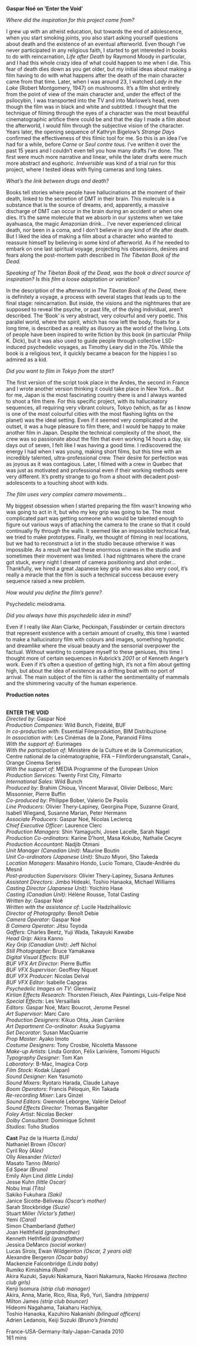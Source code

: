 

**Gaspar Noé on ‘Enter the Void’**

_Where did the inspiration for this project come from?_

I grew up with an atheist education, but towards the end of adolescence, when you start smoking joints, you also start asking yourself questions about death and the existence of an eventual afterworld. Even though I’ve never participated in any religious faith, I started to get interested in books to do with reincarnation, _Life after Death_ by Raymond Moody in particular, and I had this whole crazy idea of what could happen to me when I die. This fear of death dies down as you get older, but my initial ideas about making a film having to do with what happens after the death of the main character came from that time. Later, when I was around 23, I watched _Lady in the Lake_ (Robert Montgomery, 1947) on mushrooms. It’s a film shot entirely from the point of view of the main character and, under the effect of the psilocybin, I was transported into the TV and into Marlowe’s head, even though the film was in black and white and subtitled. I thought that the technique of filming through the eyes of a character was the most beautiful cinematographic artifice there could be and that the day I made a film about the afterworld, I would film through the subjective vision of the character. Years later, the opening sequence of Kathryn Bigelow’s _Strange Days_ confirmed the effectiveness of this filmic tool for me. So this is an idea I’ve had for a while, before _Carne_ or _Seul contre tous._ I’ve written it over the past 15 years and I couldn’t even tell you how many drafts I’ve done. The first were much more narrative and linear, while the later drafts were much more abstract and euphoric. _Irréversible_ was kind of a trial run for this project, where I tested ideas with flying cameras and  long takes.

_What’s the link between drugs and death?_

Books tell stories where people have hallucinations at the moment of their death, linked to the secretion of DMT in their brain. This molecule is a substance that is the source of dreams, and, apparently, a massive discharge of DMT can occur in the brain during an accident or when one dies. It’s the same molecule that we absorb in our systems when we take ayahuasca, the magic Amazonian drink... I’ve never experienced clinical death, nor been in a coma, and I don’t believe in any kind of life after death. But I liked the idea of making a film about a character who wanted to reassure himself by believing in some kind of afterworld. As if he needed to embark on one last spiritual voyage, projecting his obsessions, desires and fears along the post-mortem path described in _The Tibetan Book of the Dead._

_Speaking of The Tibetan Book of the Dead, was the book a direct source of inspiration? Is this film a loose adaptation or variation?_

In the description of the afterworld in _The Tibetan Book of the Dead,_ there is definitely a voyage, a process with several stages that leads up to the final stage: reincarnation. But inside, the visions and the nightmares that are supposed to reveal the psyche, or past life, of the dying individual, aren’t described. The ‘Book’ is very abstract, very colourful and very poetic. This parallel world, where the spirit, which has now left the body, floats for a long time, is described as a reality as illusory as the world of the living. Lots of people have been inspired to write fiction by this book (in particular Philip K. Dick), but it was also used to guide people through collective LSD-induced psychedelic voyages, as Timothy Leary did in the 70s. While the book is a religious text, it quickly became a beacon for the hippies I so admired as a kid.

_Did you want to film in Tokyo from the start?_

The first version of the script took place in the Andes, the second in France and I wrote another version thinking it could take place in New York... But for me, Japan is the most fascinating country there is and I always wanted to shoot a film there. For this specific project, with its hallucinatory sequences, all requiring very vibrant colours, Tokyo (which, as far as I know is one of the most colourful cities with the most flashing lights on the planet) was the ideal setting. Even if it seemed very complicated at the outset, it was a huge pleasure to film there, and I would be happy to make another film in Japan. Despite the technical complexity of the shoot, the crew was so passionate about the film that even working 14 hours a day, six days out of seven, I felt like I was having a good time. I rediscovered the energy I had when I was young, making short films, but this time with an incredibly talented, ultra-professional crew. Their desire for perfection was as joyous as it was contagious. Later, I filmed with a crew in Quebec that was just as motivated and professional even if their working methods were very different. It’s pretty strange to go from a shoot with decadent post-adolescents to a touching shoot with kids.

_The film uses very complex camera movements..._

My biggest obsession when I started preparing the film wasn’t knowing who was going to act in it, but who my key grip was going to be. The most complicated part was getting someone who would be talented enough to figure out various ways of attaching the camera to the crane so that it could continually fly through the walls. It seemed like an impossible technical feat, we tried to make prototypes. Finally, we thought of filming in real locations, but we had to reconstruct a lot in the studio because otherwise it was impossible.  As a result we had these enormous cranes in the studio and sometimes their movement was limited. I had nightmares where the crane got stuck, every night I dreamt of camera positioning and shot order... Thankfully, we hired a great Japanese key grip who was also very cool, it’s really a miracle that the film is such a technical success because every sequence raised a new problem.

_How would you define the film’s genre?_

Psychedelic melodrama.

_Did you always have this psychedelic idea in mind?_

Even if I really like Alan Clarke, Peckinpah, Fassbinder or certain directors that represent existence with a certain amount of cruelty, this time I wanted to make a hallucinatory film with colours and images, something hypnotic and dreamlike where the visual beauty and the sensorial overpower the factual. Without wanting to compare myself to these geniuses, this time I thought more of certain sequences in Kubrick’s _2001_ or of Kenneth Anger’s work. Even if it’s often a question of getting high, it’s not a film about getting high, but about the idea of existence as a drifting boat with no port of arrival. The main subject of the film is rather the sentimentality of mammals and the shimmering vacuity of the human experience.

**Production notes**
<br><br>

**ENTER THE VOID**  
_Directed by_: Gaspar Noé  
_Production Companies_: Wild Bunch, Fidélité, BUF  
_In co-production with_: Essential Filmproduktion, BIM Distribuzione  
_In association with_: Les Cinémas de la Zone, Paranoid Films  
_With the support of_: Eurimages  
_With the participation of_:  Ministère de la Culture et de la Communication, Centre national de la cinématographie, FFA – Filmförderungsanstalt, Canal+,  
Orange Cinema Series  
_With the support of_:  MEDIA Programme of the European Union  
_Production Services_: Twenty First City, Filmarto  
_International Sales_: Wild Bunch  
_Produced by_: Brahim Chioua, Vincent Maraval, Olivier Delbosc, Marc Missonnier, Pierre Buffin  
_Co-produced by_: Philippe Bober, Valerio De Paolis  
_Line Producers_: Olivier Thery-Lapiney,  Georgina Pope, Suzanne Girard, Isabell Wiegand, Susanne Marian, Peter Hermann  
_Associate Producers_: Gaspar Noé, Nicolas Leclercq  
_Chief Executive Officer_: Laurence Clerc  
_Production Managers_: Shin Yamaguchi,  Josee Lacelle, Sarah Nagel  
_Production Co-ordinators_: Karine D’hont,  Masa Kokubo, Nathalie Cecyre  
_Production Accountant_: Nadjib Otmani  
_Unit Manager (Canadian Unit)_: Maurine Boutin  
_Unit Co-ordinators (Japanese Unit)_:  Shuzo Miyori, Sho Takeda  
_Location Managers_: Masahiro Hondo,  Lucio Tomaro, Claude-Andrée du Mesnil  
_Post-production Supervisors_:  Olivier Thery-Lapiney, Susana Antunes  
_Assistant Directors_: Jimbo Hideaki,  Toshio Hanaoka, Michael Williams  
_Casting Director (Japanese Unit)_: Yoichiro Hase  
_Casting (Canadian Unit)_: Hélène Rousse,  Total Casting  
_Written by_: Gaspar Noé  
_Written with the assistance of_: Lucile Hadzihalilovic  
_Director of Photography_: Benoît Debie  
_Camera Operator_: Gaspar Noé  
_B Camera Operator_: Jitsu Toyoda  
_Gaffers_: Charles Beetz, Yuji Wada,  Takayuki Kawabe  
_Head Grip_: Akira Kanno  
_Key Grip (Canadian Unit)_: Jeff Nichol  
_Still Photographer_: Bruce Yamakawa  
_Digital Visual Effects_: BUF  
_BUF VFX Art Director_: Pierre Buffin  
_BUF VFX Supervisor_: Geoffrey Niquet  
_BUF VFX Producer_: Nicolas Delval  
_BUF VFX Editor_: Isabelle Capgras  
_Psychedelic Images on TV_: Glennwiz  
_Kirlian Effects Research_: Thorsten Fleisch,  Alex Paintings, Luis-Felipe Noé  
_Special Effects_: Les Versaillais  
_Editors_: Gaspar Noé, Marc Boucrot, Jerome Pesnel  
_Art Supervisor_: Marc Caro  
_Production Designers_: Kikuo Ohta, Jean Carrière  
_Art Department Co-ordinator_: Asuka Sugiyama  
_Set Decorator_: Susan MacQuarrie  
_Prop Master_: Ayako Imoto  
_Costume Designers_: Tony Crosbie,  Nicoletta Massone  
_Make-up Artists_: Linda Gordon, Félix Larivière, Tomomi Higuchi  
_Typography Designer_: Tom Kan  
_Laboratory_: B-Mac, Imagica Corp  
_Film Stock_: Kodak (Japan)  
_Sound Designer_: Ken Yasumoto  
_Sound Mixers_: Ryotaro Harada, Claude Lahaye  
_Boom Operators_: Francis Péloquin, Rin Takada  
_Re-recording Mixer_: Lars Ginzel  
_Sound Editors_: Gwenolé Leborgne, Valérie Deloof  
_Sound Effects Director_: Thomas Bangalter  
_Foley Artist_: Nicolas Becker  
_Dolby Consultant_: Dominique Schmit  
_Studios_: Toho Studios

**Cast**
Paz de la Huerta _(Linda)_  
Nathaniel Brown _(Oscar)_  
Cyril Roy _(Alex)_  
Olly Alexander _(Victor)_  
Masato Tanno _(Mario)_  
Ed Spear _(Bruno)_  
Emily Alyn Lind _(little Linda)_  
Jesse Kuhn _(little Oscar)_  
Nobu Imai _(Tito)_  
Sakiko Fukuhara _(Saki)_  
Janice Sicotte-Béliveau _(Oscar’s mother)_  
Sarah Stockbridge _(Suzie)_  
Stuart Miller _(Victor’s father)_  
Yemi _(Carol)_  
Simon Chamberland _(father)_  
Joan Heithfield _(grandmother)_  
Kenneth Hethfield _(grandfather)_  
Jessica DeMarco _(social worker)_  
Lucas Sirois, Ewan Wildgeinton _(Oscar, 2 years old)_  
Alexandre Bergeron _(Oscar baby)_  
Mackenzie Falconbridge _(Linda baby)_  
Rumiko Kimishima _(Rumi)_  
Akira Kuzuki, Sayuki Nakamura, Naori Nakamura, Naoko Hirosawa _(techno club girls)_  
Kenji Isomura _(strip club manager)_  
Akira, Anna, Marie, Rico, Risa, Ryô, Yuri, Sandra _(strippers)_  
Milton James _(strip club bouncer)_  
Hideomi Nagahama, Takaharu Hachiya,  
Toshio Hanaoka, Kazuhiro Nakanishi _(bilingual officers)_  
Adrien Ledanois, Keiji Suzuki _(Bruno’s friends)_

France-USA-Germany-Italy-Japan-Canada 2010  
161 mins<br>
<br>
<!--stackedit_data:
eyJoaXN0b3J5IjpbLTc4NDEyMTA3MV19
-->